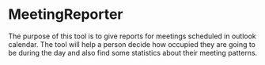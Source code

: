 # MeetingReporter
The purpose of this tool is to give reports for meetings scheduled in outlook calendar. The tool will help a person decide how occupied they are going to be during the day and also find some statistics about their meeting patterns.
